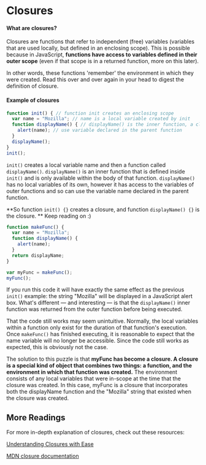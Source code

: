 # Closures



#### What are closures?

Closures are functions that refer to independent (free) variables (variables that are used locally, but defined in an enclosing scope). This is possible because in JavaScript, **functions have access to variables defined in their outer scope** (even if that scope is in a returned function, more on this later).

In other words, these functions 'remember' the environment in which they were created. Read this over and over again in your head to digest the definition of closure. 

#### Example of closures

```javascript
function init() { // function init creates an enclosing scope
  var name = "Mozilla"; // name is a local variable created by init
  function displayName() { // displayName() is the inner function, a closure ( i am a closure )
    alert(name); // use variable declared in the parent function    
  }
  displayName();    
}
init();
```

`init()` creates a local variable name and then a function called `displayName()`. `displayName()` is an inner function that is defined inside `init()` and is only available within the body of that function. `displayName()` has no local variables of its own, however it has access to the variables of outer functions and so can use the variable name declared in the parent function.

**So function `init() {}` creates a closure, and function `displayName() {}` is the closure.
** Keep reading on :)

```javascript
function makeFunc() {
  var name = "Mozilla";
  function displayName() {
    alert(name);
  }
  return displayName;
}

var myFunc = makeFunc();
myFunc();
```

If you run this code it will have exactly the same effect as the previous `init()` example: the string "Mozilla" will be displayed in a JavaScript alert box. What's different — and interesting — is that the `displayName()` inner function was returned from the outer function before being executed.

That the code still works may seem unintuitive. Normally, the local variables within a function only exist for the duration of that function's execution. Once `makeFunc()` has finished executing, it is reasonable to expect that the name variable will no longer be accessible. Since the code still works as expected, this is obviously not the case.

The solution to this puzzle is that **myFunc has become a closure. A closure is a special kind of object that combines two things: a function, and the environment in which that function was created.** The environment consists of any local variables that were in-scope at the time that the closure was created. In this case, myFunc is a closure that incorporates both the displayName function and the "Mozilla" string that existed when the closure was created.

## More Readings

For more in-depth explanation of closures, check out these resources:

[Understanding Closures with Ease](http://javascriptissexy.com/understand-javascript-closures-with-ease/)

[MDN closure documentation](https://developer.mozilla.org/en/docs/Web/JavaScript/Closures)